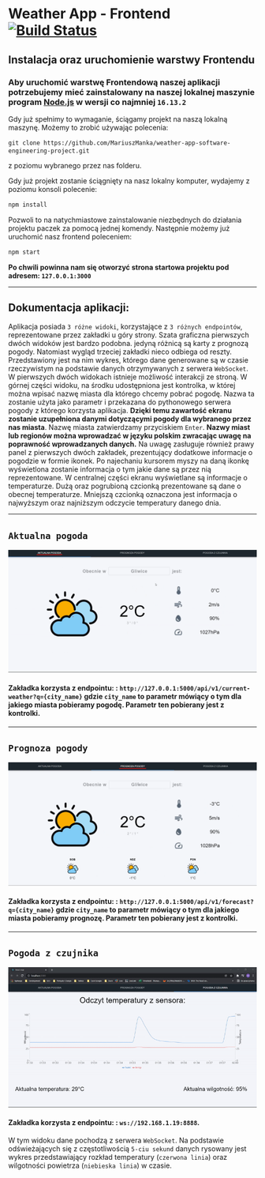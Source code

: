 # Weather App - Frontend   [![Build Status](https://travis-ci.org/joemccann/dillinger.svg?branch=master)](https://travis-ci.org/joemccann/dillinger)

## Instalacja oraz uruchomienie warstwy Frontendu
### Aby uruchomić warstwę Frontendową naszej aplikacji potrzebujemy mieć zainstalowany na naszej lokalnej maszynie program [Node.js](https://nodejs.org/en/) w wersji co najmniej `16.13.2`

Gdy już spełnimy to wymaganie, ściągamy projekt na naszą lokalną maszynę. Możemy to zrobić używając polecenia:
```git
git clone https://github.com/MariuszManka/weather-app-software-engineering-project.git
``` 
z poziomu wybranego przez nas folderu. 

Gdy już projekt zostanie ściągnięty na nasz lokalny komputer, wydajemy z poziomu konsoli polecenie: 
``` cmd
npm install
``` 
Pozwoli to na natychmiastowe zainstalowanie niezbędnych do działania projektu paczek za pomocą jednej komendy. Następnie możemy już uruchomić nasz frontend poleceniem:
```python
npm start
```
**Po chwili powinna nam się otworzyć strona startowa projektu pod adresem: `127.0.0.1:3000`**   
***
## Dokumentacja aplikacji:
Aplikacja posiada `3 różne widoki`, korzystające z `3 różnych endpointów`, reprezentowane przez zakładki u góry strony. Szata graficzna pierwszych dwóch widoków jest bardzo podobna. jedyną różnicą są karty z prognozą pogody. Natomiast wygląd trzeciej zakładki nieco odbiega od reszty. Przedstawiony jest na nim wykres, którego dane generowane są w czasie rzeczywistym na podstawie danych otrzymywanych z serwera `WebSocket`. W pierwszych dwóch widokach istnieje możliwość interakcji ze stroną. W górnej części widoku, na środku udostępniona jest kontrolka, w której można wpisać nazwę miasta dla którego chcemy pobrać pogodę. Nazwa ta zostanie użyta jako parametr i przekazana do pythonowego serwera pogody z którego korzysta aplikacja. **Dzięki temu zawartość ekranu zostanie uzupełniona danymi dotyczącymi pogody dla wybranego przez nas miasta**. Nazwę miasta zatwierdzamy przyciskiem `Enter`. **Nazwy miast lub regionów można wprowadzać w języku polskim zwracając uwagę na poprawność wprowadzanych danych.** Na uwagę zasługuje również prawy panel z pierwszych dwóch zakładek, prezentujący dodatkowe informacje o pogodzie w formie ikonek. Po najechaniu kursorem myszy na daną ikonkę wyświetlona zostanie informacja o tym jakie dane są przez nią reprezentowane. W centralnej części ekranu wyświetlane są informacje o temperaturze. Dużą oraz pogrubioną czcionką prezentowane są dane o obecnej temperaturze. Mniejszą czcionką oznaczona jest informacja o najwyższym oraz najniższym odczycie temperatury danego dnia. 
***
## `Aktualna pogoda`
![Zakładka aktualna pogoda](https://github.com/MariuszManka/weather-app-software-engineering-project/blob/master/images/aktualna_pogoda.png)


#### **Zakładka korzysta z endpointu: :** `http://127.0.0.1:5000/api/v1/current-weather?q={city_name}` gdzie `city_name` to parametr mówiący o tym dla jakiego miasta pobieramy pogodę. Parametr ten pobierany jest z kontrolki.

***

## `Prognoza pogody`
![Zakładka prognoza pogody](https://github.com/MariuszManka/weather-app-software-engineering-project/blob/master/images/prognoza_pogody.png)


#### **Zakładka korzysta z endpointu: :** `http://127.0.0.1:5000/api/v1/forecast?q={city_name}` gdzie `city_name` to parametr mówiący o tym dla jakiego miasta pobieramy prognozę. Parametr ten pobierany jest z kontrolki.

***

## `Pogoda z czujnika`
![Zakładka pogoda z czujnika](https://github.com/MariuszManka/weather-app-software-engineering-project/blob/master/images/pogoda_z_czujnika.gif)


#### **Zakładka korzysta z endpointu: :** `ws://192.168.1.19:8888`.
W tym widoku dane pochodzą z serwera `WebSocket`. Na podstawie odświeżających się z częstotliwością `5-ciu sekund` danych rysowany jest wykres przedstawiający rozkład temperatury (`czerwona linia`) oraz wilgotności powietrza (`niebieska linia`) w czasie. 

